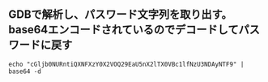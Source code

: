 ## GDBで解析し、パスワード文字列を取り出す。base64エンコードされているのでデコードしてパスワードに戻す
`echo "cGljb0NURntiQXNFXzY0X2VOQ29EaU5nX2lTX0VBc1lfNzU3NDAyNTF9" | base64 -d`
